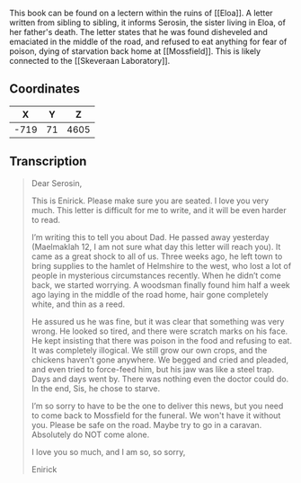  

This book can be found on a lectern within the ruins of [[Eloa]]. A letter written from sibling to sibling, it informs Serosin, the sister living in Eloa, of her father's death. The letter states that he was found disheveled and emaciated in the middle of the road, and refused to eat anything for fear of poison, dying of starvation back home at [[Mossfield]]. This is likely connected to the [[Skeveraan Laboratory]].

## Coordinates
| **X** | **Y** | **Z** |
| :---: | :---: | :---: |
| -719  |  71   | 4605  |

## Transcription
> Dear Serosin,
>
> This is Enirick. Please make sure you are seated. I love you very much. This letter is difficult for me to write, and it will be even harder to read.
>
> I’m writing this to tell you about Dad. He passed away yesterday (Maelmaklah 12, I am not sure what day this letter will reach you). It came as a great shock to all of us. Three weeks ago, he left town to bring supplies to the hamlet of Helmshire to the west, who lost a lot of people in mysterious circumstances recently. When he didn’t come back, we started worrying. A woodsman finally found him half a week ago laying in the middle of the road home, hair gone completely white, and thin as a reed.
>
> He assured us he was fine, but  it was clear that something was very wrong. He looked so tired, and there were scratch marks on his face. He kept insisting that there was poison in the food and refusing to eat. It was completely illogical. We still grow our own crops, and the chickens haven’t gone anywhere. We begged and cried and pleaded, and even tried to force-feed him, but his jaw was like a steel trap. Days and days went by. There was nothing even the doctor could do. In the end, Sis, he chose to starve.
>
> I’m so sorry to have to be the one to deliver this news, but you need to come back to Mossfield for the funeral. We won't have it without you. Please be safe on the road. Maybe try to go in a caravan. Absolutely do NOT come alone.
>
> I love you so much, and I am so, so sorry,
>
> Enirick

